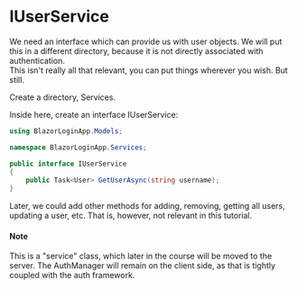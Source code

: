 # IUserService

We need an interface which can provide us with user objects. We will put this in a different directory, because it is not directly associated with authentication.  
This isn't really all that relevant, you can put things wherever you wish. But still.

Create a directory, Services.

Inside here, create an interface IUserService:

```csharp
using BlazorLoginApp.Models;

namespace BlazorLoginApp.Services;

public interface IUserService
{
    public Task<User> GetUserAsync(string username);
}
```

Later, we could add other methods for adding, removing, getting all users, updating a user, etc. That is, however, not relevant in this tutorial.

#### Note
This is a "service" class, which later in the course will be moved to the server. The AuthManager will remain on the client side, as that is tightly coupled with the auth framework.
